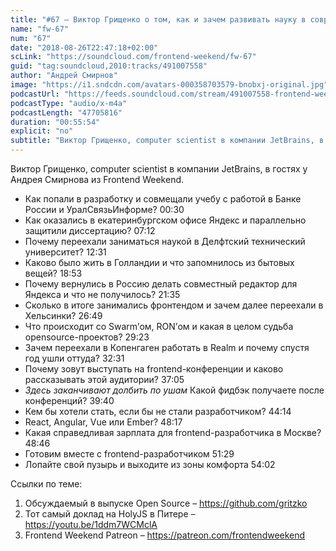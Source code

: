 ```yaml
---
title: "#67 – Виктор Грищенко о том, как и зачем развивать науку в современном мире IT"
name: "fw-67"
num: "67"
date: "2018-08-26T22:47:18+02:00"
scLink: "https://soundcloud.com/frontend-weekend/fw-67"
guid: "tag:soundcloud,2010:tracks/491007558"
author: "Андрей Смирнов"
image: "https://i1.sndcdn.com/avatars-000358703579-bnobxj-original.jpg"
podcastUrl: "https://feeds.soundcloud.com/stream/491007558-frontend-weekend-fw-67.m4a"
podcastType: "audio/x-m4a"
podcastLength: "47705816"
duration: "00:55:54"
explicit: "no"
subtitle: "Виктор Грищенко, computer scientist в компании JetBrains, в гостях у Андрея Смирнова из Frontend Weekend. "
---
```

Виктор Грищенко, computer scientist в компании JetBrains, в гостях у Андрея Смирнова из Frontend Weekend. 

- Как попали в разработку и совмещали учебу с работой в Банке России и УралСвязьИнформе? <timecode>00:30</timecode>
- Как оказались в екатеринбургском офисе Яндекс и параллельно защитили диссертацию? <timecode>07:12</timecode>
- Почему переехали заниматься наукой в Делфтский технический университет? <timecode>12:31</timecode>
- Каково было жить в Голландии и что запомнилось из бытовых вещей? <timecode>18:53</timecode>
- Почему вернулись в Россию делать совместный редактор для Яндекса и что не получилось? <timecode>21:35</timecode>
- Сколько в итоге занимались фронтендом и зачем далее переехали в Хельсинки? <timecode>26:49</timecode>
- Что происходит со Swarm’ом, RON’ом и какая в целом судьба opensource-проектов? <timecode>29:23</timecode>
- Зачем переехали в Копенгаген работать в Realm и почему спустя год ушли оттуда? <timecode>32:31</timecode>
- Почему зовут выступать на frontend-конференции и каково рассказывать этой аудитории? <timecode>37:05</timecode>
- *Здесь заканчивают долбить по ушам* Какой фидбэк получаете после конференций? <timecode>39:40</timecode>
- Кем бы хотели стать, если бы не стали разработчиком? <timecode>44:14</timecode>
- React, Angular, Vue или Ember? <timecode>48:17</timecode>
- Какая справедливая зарплата для frontend-разработчика в Москве? <timecode>48:46</timecode>
- Готовим вместе с frontend-разработчиком <timecode>51:29</timecode>
- Лопайте свой пузырь и выходите из зоны комфорта <timecode>54:02</timecode>

Ссылки по теме:
1) Обсуждаемый в выпуске Open Source – https://github.com/gritzko
2) Тот самый доклад на HolyJS в Питере – https://youtu.be/1ddm7WCMclA
3) Frontend Weekend Patreon – https://patreon.com/frontendweekend